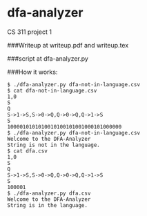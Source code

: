 dfa-analyzer
============

CS 311 project 1

###Writeup at writeup.pdf and writeup.tex

###script at dfa-analyzer.py

###How it works:

```
$ ./dfa-analyzer.py dfa-not-in-language.csv 
$ cat dfa-not-in-language.csv 
1,0
S
Q
S->1->S,S->0->Q,Q->0->Q,Q->1->S
S
1000010101010010100101001000101000000
$ ./dfa-analyzer.py dfa-not-in-language.csv 
Welcome to the DFA-Analyzer
String is not in the language.
$ cat dfa.csv
1,0
S
Q
S->1->S,S->0->Q,Q->0->Q,Q->1->S
S
100001
$ ./dfa-analyzer.py dfa.csv
Welcome to the DFA-Analyzer
String is in the language.
```
